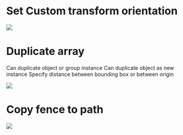 # Set Custom transform orientation

![](https://raw.githubusercontent.com/wiki/domlysz/Blender-Addons/img/set_CTO.gif)

# Duplicate array

Can duplicate object or group instance
Can duplicate object as new instance
Specify distance between bounding box or between origin

![](https://raw.githubusercontent.com/wiki/domlysz/Blender-Addons/img/dupli_array.gif)

# Copy fence to path

![](https://raw.githubusercontent.com/wiki/domlysz/Blender-Addons/img/copy_fence.gif)
